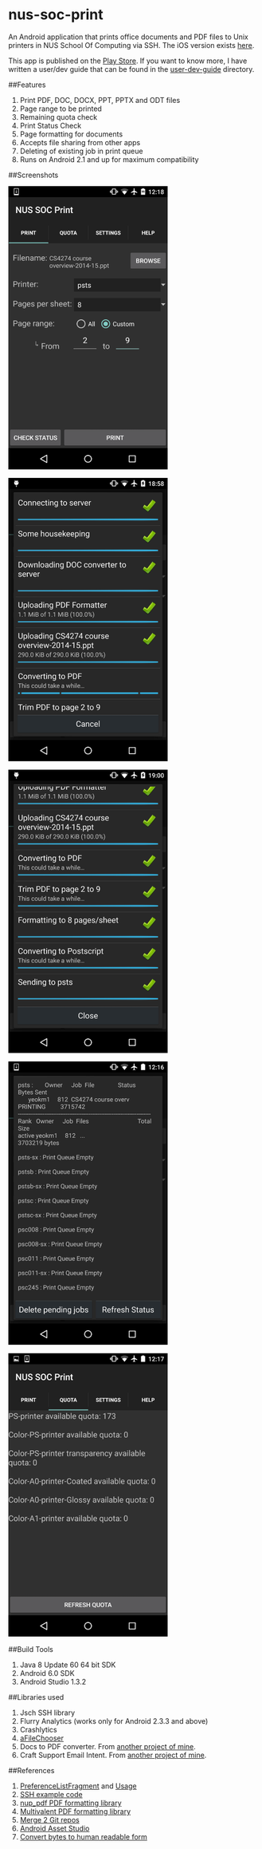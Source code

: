 nus-soc-print
=============

An Android application that prints office documents and PDF files to Unix printers in NUS School Of Computing via SSH. The iOS version exists [here](https://github.com/yeokm1/nus-soc-print-ios/).

This app is published on the [Play Store](https://play.google.com/store/apps/details?id=com.yeokm1.nussocprintandroid). If you want to know more, I have written a user/dev guide that can be found in the [user-dev-guide](https://github.com/yeokm1/nus-soc-print/tree/master/user-dev-guide) directory.

##Features
1. Print PDF, DOC, DOCX, PPT, PPTX and ODT files
2. Page range to be printed
3. Remaining quota check
4. Print Status Check
5. Page formatting for documents
6. Accepts file sharing from other apps
7. Deleting of existing job in print queue
8. Runs on Android 2.1 and up for maximum compatibility

##Screenshots

<a href="play-store-stuff/main.png"><img src="play-store-stuff/main.png" align="centre" height="568" width="320" ></a>
<p></p>
<a href="play-store-stuff/printing1.png"><img src="play-store-stuff/printing1.png" align="centre" height="568" width="320" ></a>
<p></p>
<a href="play-store-stuff/printing2.png"><img src="play-store-stuff/printing2.png" align="centre" height="568" width="320" ></a>
<p></p>
<a href="play-store-stuff/status.png"><img src="play-store-stuff/status.png" align="centre" height="568" width="320" ></a>
<p></p>
<a href="play-store-stuff/quota.png"><img src="play-store-stuff/quota.png" align="centre" height="568" width="320" ></a>
<p></p>


##Build Tools
1. Java 8 Update 60 64 bit SDK
2. Android 6.0 SDK
3. Android Studio 1.3.2

##Libraries used
1. Jsch SSH library
2. Flurry Analytics (works only for Android 2.3.3 and above)
3. Crashlytics
4. [aFileChooser](https://github.com/iPaulPro/aFileChooser)
5. Docs to PDF converter. From [another project of mine](https://github.com/yeokm1/docs-to-pdf-converter).
6. Craft Support Email Intent. From [another project of mine](https://github.com/yeokm1/craft-support-email-intent).

##References
1. [PreferenceListFragment](https://github.com/artiomchi/AndroidExtensions/blob/master/AndroidExtensions/src/main/java/org/flexlabs/androidextensions/preference/PreferenceListFragment.java) and [Usage](http://blog.fordemobile.com/2012/11/display-preference-fragment-compatible.html)
2. [SSH example code](http://stackoverflow.com/questions/2405885/any-good-jsch-examples)
3. [nup_pdf PDF formatting library](http://blog.rubypdf.com/2007/08/24/how-to-make-n-up-pdf-with-free-software/)
4. [Multivalent PDF formatting library](http://multivalent.sourceforge.net/Tools/pdf/Impose.html)
5. [Merge 2 Git repos](http://blog.caplin.com/2013/09/18/merging-two-git-repositories/)
6. [Android Asset Studio](http://romannurik.github.io/AndroidAssetStudio/)
7. [Convert bytes to human readable form](http://stackoverflow.com/questions/3758606/how-to-convert-byte-size-into-human-readable-format-in-java)
